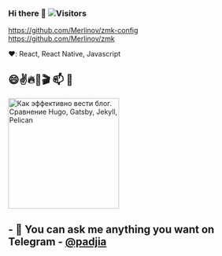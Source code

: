 ### Hi there 👋 ![Visitors](https://visitor-badge.glitch.me/badge?page_id=merlinov) 

<!--
**Merlinov/Merlinov** is a ✨ _special_ ✨ repository because its `README.md` (this file) appears on your GitHub profile.

Here are some ideas to get you started:

- 🔭 I’m currently working on ...
- 🌱 I’m currently learning ...
- 👯 I’m looking to collaborate on ...
- 🤔 I’m looking for help with ...
- 💬 Ask me about ...
- 📫 How to reach me: ...
- 😄 Pronouns: ...
- ⚡ Fun fact: ...
-->
 https://github.com/Merlinov/zmk-config <br>
 https://github.com/Merlinov/zmk

❤️: React, React Native, Javascript

## 😄✌️🔥🎥🎬 📫 📝 
<span>
  <a href="https://youtu.be/mpwxguP_H5E">
    <img src="https://img.youtube.com/vi/mpwxguP_H5E/0.jpg" alt="Как эффективно вести блог. Сравнение Hugo, Gatsby, Jekyll, Pelican" height="225px">
  </a>
</span>

## - 💬 You can ask me anything you want on Telegram - [@padjia](https://t.me/padjia) 
